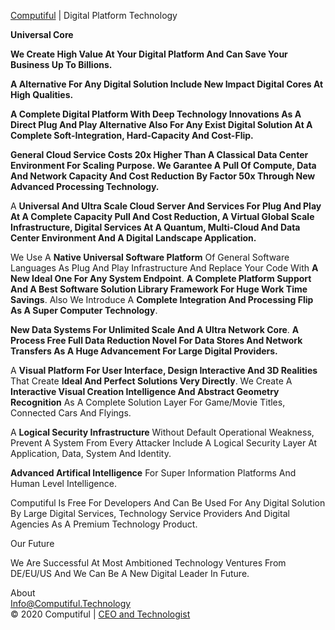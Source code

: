 
<a target="_blank" href="http://Computiful.Technology">Computiful</a> | Digital Platform Technology

<div id="content">
  <div class="header"><b>Universal Core</br></div>
<p>
We Create High Value At Your <b>Digital Platform</b> And Can <b>Save Your Business Up To Billions</b>.
</p><p>
A Alternative For Any Digital Solution Include <b>New Impact Digital Cores At High Qualities</b>.
</p><p>
A Complete Digital Platform With Deep Technology Innovations As A <b>Direct Plug And Play Alternative</b> Also For <b>Any Exist Digital Solution</b> At A <b>Complete Soft-Integration, Hard-Capacity And Cost-Flip</b>.
</p><p>
General Cloud Service Costs 20x Higher Than A Classical Data Center Environment For Scaling Purpose.
We <b>Garantee A Pull Of Compute, Data And Network Capacity And Cost Reduction By Factor 50x</b> Through New Advanced Processing Technology.</b>
</p><p>
A <b>Universal And Ultra Scale Cloud Server And Services For Plug And Play At A Complete Capacity Pull And Cost Reduction,
A Virtual Global Scale Infrastructure,
Digital Services At A Quantum, Multi-Cloud And Data Center Environment And A Digital Landscape Application.</b>
</p><p>
We Use A <b>Native Universal Software Platform</b> Of General Software Languages As Plug And Play Infrastructure And Replace Your Code With <b>A New Ideal One For Any System Endpoint</b>.
<b>A Complete Platform Support And A Best Software Solution Library Framework For Huge Work Time Savings</b>. Also We Introduce A <b>Complete Integration And Processing Flip As A Super Computer Technology</b>.
</p><p>
<b>New Data Systems For Unlimited Scale And A Ultra Network Core</b>.
<b>A Process Free Full Data Reduction Novel For Data Stores And Network Transfers As A Huge Advancement For Large Digital Providers.</b>
</p><p>
A <b>Visual Platform For User Interface, Design Interactive And 3D Realities</b> That Create <b>Ideal And Perfect Solutions Very Directly</b>. We Create A <b>Interactive Visual Creation Intelligence And Abstract Geometry Recognition</b> As A Complete Solution Layer For Game/Movie Titles, Connected Cars And Flyings.
</p><p>
A <b>Logical Security Infrastructure</b> Without Default Operational Weakness, Prevent A System From Every Attacker Include A Logical Security Layer At Application, Data, System And Identity.
</p><p>
<b>Advanced Artifical Intelligence</b> For Super Information Platforms And Human Level Intelligence. 
</p><p>
Computiful Is Free For Developers And Can Be Used For Any Digital Solution By Large Digital Services, Technology Service Providers And Digital Agencies As A Premium Technology Product.
</p>
<div class="header">Our Future</div>
<p>
We Are Successful At Most Ambitioned Technology Ventures From DE/EU/US And We Can Be A New Digital Leader In Future.
</p>
<div class="header">About</div>
<a class="mail" href="mailto:Info@Computiful.Technology">Info@Computiful.Technology</a>
<div>
<a target="_blank" href="https://www.linkedin.com/company/computiful/" class="social linkedin" style="margin-right:0.66em;"></a>
<a target="_blank" href="https://www.facebook.com/computiful.technology/" class="social facebook"></a>
</div>
<div class="copy">© 2020 Computiful | <a class="founder" href="https://linkedin.com/in/ms84/">CEO and Technologist</a></div>
</div>
</div>

